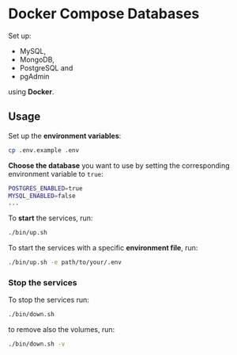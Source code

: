 # Docker Compose Databases

Set up:

- MySQL,
- MongoDB,
- PostgreSQL and
- pgAdmin

using **Docker**.

## Usage

Set up the **environment variables**:

```bash
cp .env.example .env
```

**Choose the database** you want to use by setting the corresponding environment variable to `true`:

```bash
POSTGRES_ENABLED=true
MYSQL_ENABLED=false
...
```

To **start** the services, run:

```bash
./bin/up.sh
```

To start the services with a specific **environment file**, run:

```bash
./bin/up.sh -e path/to/your/.env
```

### Stop the services

To stop the services run:

```bash
./bin/down.sh
```

to remove also the volumes, run:

```bash
./bin/down.sh -v
```
